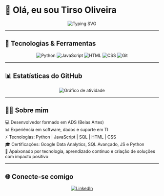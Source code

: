 # 👋 Olá, eu sou Tirso Oliveira  

<p align="center">
  <img src="https://readme-typing-svg.herokuapp.com?font=Fira+Code&weight=600&size=24&duration=4000&pause=1000&color=00F7FF&center=true&vCenter=true&width=600&lines=💻+Desenvolvedor+de+Soluções+em+TI;🚀+Entusiasta+em+IA;📊+Amante+de+Dados+e+Automação;🌍+Sempre+aprendendo+algo+novo!" alt="Typing SVG" />
</p>

---

## 🚀 Tecnologias & Ferramentas  
<div align="center">

![Python](https://img.shields.io/badge/-Python-000?&logo=Python)
![JavaScript](https://img.shields.io/badge/-JavaScript-000?&logo=JavaScript)
![HTML](https://img.shields.io/badge/-HTML-000?&logo=HTML5)
![CSS](https://img.shields.io/badge/-CSS-000?&logo=CSS3)
![Git](https://img.shields.io/badge/-Git-000?&logo=git)

</div>


---

## 📊 Estatísticas do GitHub  



<p align="center">
  <!-- Gráfico de atividade -->
  <img src="https://github-readme-activity-graph.vercel.app/graph?username=TirsoDev&bg_color=000000&color=00F7FF&line=FF0080&point=FFFFFF&area=true&hide_border=true" alt="Gráfico de atividade"/>
</p>

---

## 👨‍💻 Sobre mim  

💻 Desenvolvedor formado em ADS (Belas Artes)  
📊 Experiência em software, dados e suporte em TI  
⚡ Tecnologias: Python | JavaScript | SQL | HTML | CSS  
🎓 Certificações: Google Data Analytics, SQL Avançado, JS e Python  
🚀 Apaixonado por tecnologia, aprendizado contínuo e criação de soluções com impacto positivo  

---



## 🌐 Conecte-se comigo  

<p align="center">
  <a href="https://www.linkedin.com/in/tirso-oliveira" target="_blank">
    <img src="https://img.shields.io/badge/LinkedIn-0A66C2?style=for-the-badge&logo=linkedin&logoColor=white" alt="LinkedIn"/>
  </a>
</p>
